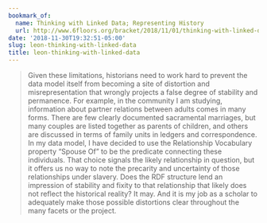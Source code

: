 ```yaml
---
bookmark_of:
  name: Thinking with Linked Data; Representing History
  url: http://www.6floors.org/bracket/2018/11/01/thinking-with-linked-data-representing-history/
date: '2018-11-30T19:32:51-05:00'
slug: leon-thinking-with-linked-data
title: leon-thinking-with-linked-data
---
```

> Given these limitations, historians need to work hard to prevent the data model itself from becoming a site of distortion and misrepresentation that wrongly projects a false degree of stability and permanence. For example, in the community I am studying, information about partner relations between adults comes in many forms. There are few clearly documented sacramental marriages, but many couples are listed together as parents of children, and others are discussed in terms of family units in ledgers and correspondence. In my data model, I have decided to use the Relationship Vocabulary property “Spouse Of” to be the predicate connecting these individuals. That choice signals the likely relationship in question, but it offers us no way to note the precarity and uncertainty of those relationships under slavery. Does the RDF structure lend an impression of stability and fixity to that relationship that likely does not reflect the historical reality? It may. And it is my job as a scholar to adequately make those possible distortions clear throughout the many facets or the project.
